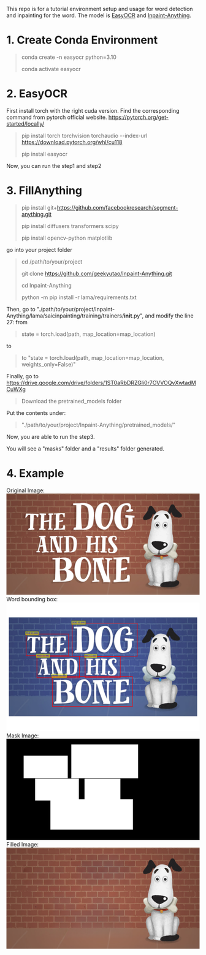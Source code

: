 This repo is for a tutorial environment setup and usage for word detection and inpainting for the word.
The model is [EasyOCR](https://github.com/JaidedAI/EasyOCR) and [Inpaint-Anything](https://github.com/geekyutao/Inpaint-Anything?tab=readme-ov-file).
# 1. Create Conda Environment
> conda create -n easyocr python=3.10
> 
> conda activate easyocr

# 2. EasyOCR
First install torch with the right cuda version.
Find the corresponding command from pytorch official website.
https://pytorch.org/get-started/locally/
> pip install torch torchvision torchaudio --index-url https://download.pytorch.org/whl/cu118
> 
>  pip install easyocr

Now, you can run the step1 and step2

# 3. FillAnything
> pip install git+https://github.com/facebookresearch/segment-anything.git
> 
> pip install diffusers transformers scipy
> 
> pip install opencv-python matplotlib

go into your project folder
> cd /path/to/your/project
> 
> git clone https://github.com/geekyutao/Inpaint-Anything.git
> 
> cd Inpaint-Anything
> 
> python -m pip install -r lama/requirements.txt 
> 

Then, go to "./path/to/your/project/Inpaint-Anything/lama/saicinpainting/training/trainers/__init__.py", and modify the line 27:
from
> state = torch.load(path, map_location=map_location)

to
> to "state = torch.load(path, map_location=map_location, weights_only=False)"

Finally, go to https://drive.google.com/drive/folders/1ST0aRbDRZGli0r7OVVOQvXwtadMCuWXg

> Download the pretrained_models folder

Put the contents under:
> "./path/to/your/project/Inpaint-Anything/pretrained_models/" 

Now, you are able to run the step3.

You will see a "masks" folder and a "results" folder generated.

# 4. Example
Original Image: <img src="./examples/dog_texts.jpg">
Word bounding box: <img src="./usage_example/word_bbox/dog_texts/img_bbox.png">
Mask Image: <img src="./usage_example/masks/dog_texts/mask.png">
Filled Image: <img src="./usage_example/results/dog_texts/inpainted_with_mask.png">